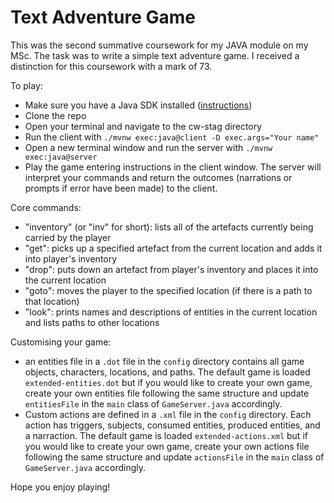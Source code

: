 # Text Adventure Game

This was the second summative coursework for my JAVA module on my MSc. The task was to write a simple text adventure game. I received a distinction for this coursework with a mark of 73.

To play:
* Make sure you have a Java SDK installed ([instructions](https://www.golinuxcloud.com/install-java-linux-windows-mac/))
* Clone the repo
* Open your terminal and navigate to the cw-stag directory
* Run the client with `./mvnw exec:java@client -D exec.args="Your name"`
* Open a new terminal window and run the server with `./mvnw exec:java@server`
* Play the game entering instructions in the client window. The server will interpret your commands and return the outcomes (narrations or prompts if error have been made) to the client.

Core commands:
- "inventory" (or "inv" for short): lists all of the artefacts currently being carried by the player
- "get": picks up a specified artefact from the current location and adds it into player's inventory
- "drop": puts down an artefact from player's inventory and places it into the current location
- "goto": moves the player to the specified location (if there is a path to that location)
- "look": prints names and descriptions of entities in the current location and lists paths to other locations

Customising your game:
- an entities file in a `.dot` file in the `config` directory contains all game objects, characters, locations, and paths. The default game is loaded `extended-entities.dot` but if you would like to create your own game, create your own entities file following the same structure and update `entitiesFile` in the `main` class of `GameServer.java` accordingly.
- Custom actions are defined in a `.xml` file in the `config` directory. Each action has triggers, subjects, consumed entities, produced entities, and a narraction. The default game is loaded `extended-actions.xml` but if you would like to create your own game, create your own actions file following the same structure and update `actionsFile` in the `main` class of `GameServer.java` accordingly.

Hope you enjoy playing!
